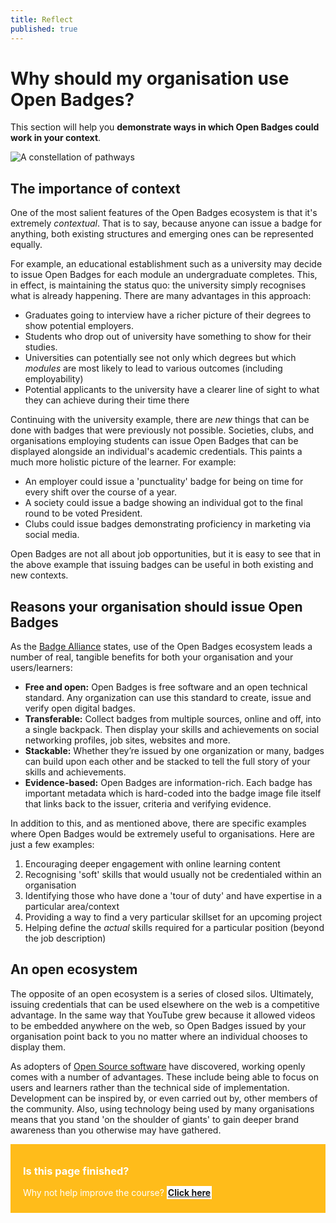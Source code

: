 ```yaml
---
title: Reflect
published: true
---
```


# Why should my organisation use Open Badges?

This section will help you **demonstrate ways in which Open Badges could work in your context**.

<img src="{{ site.baseurl }}/img/visual-thinkery/constellation-pathways.png" alt="A constellation of pathways"></a></p>

## The importance of context
One of the most salient features of the Open Badges ecosystem is that it's extremely *contextual*. That is to say, because anyone can issue a badge for anything, both existing structures and emerging ones can be represented equally.

For example, an educational establishment such as a university may decide to issue Open Badges for each module an undergraduate completes. This, in effect, is maintaining the status quo: the university simply recognises what is already happening. There are many advantages in this approach:

* Graduates going to interview have a richer picture of their degrees to show potential employers.
* Students who drop out of university have something to show for their studies.
* Universities can potentially see not only which degrees but which *modules* are most likely to lead to various outcomes (including employability)
* Potential applicants to the university have a clearer line of sight to what they can achieve during their time there

Continuing with the university example, there are *new* things that can be done with badges that were previously not possible. Societies, clubs, and organisations employing students can issue Open Badges that can be displayed alongside an individual's academic credentials. This paints a much more holistic picture of the learner. For example:

* An employer could issue a 'punctuality' badge for being on time for every shift over the course of a year.
* A society could issue a badge showing an individual got to the final round to be voted President.
* Clubs could issue badges demonstrating proficiency in marketing via social media.

Open Badges are not all about job opportunities, but it is easy to see that in the above example that issuing badges can be useful in both existing and new contexts.


## Reasons your organisation should issue Open Badges

As the [Badge Alliance](http://www.badgealliance.org/why-badges/) states, use of the Open Badges ecosystem leads a number of real, tangible benefits for both your organisation and your users/learners:

* **Free and open:** Open Badges is free software and an open technical standard. Any organization can use this standard to create, issue and verify open digital badges.
* **Transferable:** Collect badges from multiple sources, online and off, into a single backpack. Then display your skills and achievements on social networking profiles, job sites, websites and more.
* **Stackable:** Whether they’re issued by one organization or many, badges can build upon each other and be stacked to tell the full story of your skills and achievements.
* **Evidence-based:** Open Badges are information-rich. Each badge has important metadata which is hard-coded into the badge image file itself that links back to the issuer, criteria and verifying evidence.
 
In addition to this, and as mentioned above, there are specific examples where Open Badges would be extremely useful to organisations. Here are just a few examples:

1. Encouraging deeper engagement with online learning content
2. Recognising 'soft' skills that would usually not be credentialed within an organisation
3. Identifying those who have done a 'tour of duty' and have expertise in a particular area/context
4. Providing a way to find a very particular skillset for an upcoming project
5. Helping define the *actual* skills required for a particular position (beyond the job description)

## An open ecosystem
The opposite of an open ecosystem is a series of closed silos. Ultimately, issuing credentials that can be used elsewhere on the web is a competitive advantage. In the same way that YouTube grew because it allowed videos to be embedded anywhere on the web, so Open Badges issued by your organisation point back to you no matter where an individual chooses to display them.

As adopters of [Open Source software](https://en.wikipedia.org/wiki/Open-source_software) have discovered, working openly comes with a number of advantages. These include being able to focus on users and learners rather than the technical side of implementation. Development can be inspired by, or even carried out by, other members of the community. Also, using technology being used by many organisations means that you stand 'on the shoulder of giants' to gain deeper brand awareness than you otherwise may have gathered.


<div style="background:#FFBC1A; padding:10px; padding-left:20px; color:white;">
<h3>Is this page finished?</h3>
<p>Why not help improve the course? <strong><a style="background:white; padding:2px;" href="https://github.com/thinkoutloudclub/badge-course/wiki/Help-improve-the-Open-Badges-101-course">Click here</a></strong></p>
</div>
